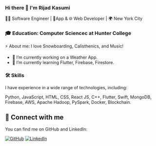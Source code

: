 ### Hi there 👋 I'm Rijad Kasumi
  👨‍💻 Software Engineer | 📱App & 🌐 Web Developer | 🌍 New York City

### 🎓 Education: Computer Sciencec at Hunter College

⚡ About me: I love Snowboarding, Calisthenics, and Music!
- 🔭 I’m currently working on a Weather App.
- 🌱 I’m currently learning Flutter, Firebase, Firestore.

### 🛠 Skills
  I have experience in a wide range of technologies, including:

Python, JavaScript, HTML, CSS, React JS, C++, Flutter, Swift, MongoDB,
Firebase, AWS, Apache Hadoop, PySpark, Docker, Blockchain.

## 🤝 Connect with me

You can find me on GitHub and LinkedIn:

[![GitHub](https://img.shields.io/badge/-GitHub-000?style=for-the-badge&logo=GitHub)](https://github.com/rijadkasumi)
[![LinkedIn](https://img.shields.io/badge/-LinkedIn-0077B5?style=for-the-badge&logo=linkedin&logoColor=white)](https://www.linkedin.com/in/rijadkasumi/)

